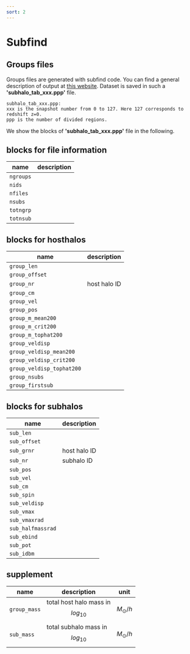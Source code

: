 ```yaml
---
sort: 2
---
```


# Subfind

## Groups files

Groups files are generated with subfind code. You can find a general description of output at [this website](). Dataset is saved in such a **'subhalo_tab_xxx.ppp'** file.
```
subhalo_tab_xxx.ppp:
xxx is the snapshot number from 0 to 127. Here 127 corresponds to redshift z=0. 
ppp is the number of divided regions. 
```
We show the blocks of **'subhalo_tab_xxx.ppp'** file in the following.

## blocks for file information

| name          | description        |
| ------------- | -------------------- | 
|`ngroups` | | 
|`nids` | |
|`nfiles` | | 
|`nsubs` | | 
|`totngrp`| |
|`totnsub`| |



## blocks for hosthalos

| name          | description        |
| ------------- | -------------------- | 
|`group_len` | | 
|`group_offset` | |
|`group_nr` | host halo ID | 
|`group_cm` | | 
|`group_vel `| | 
|`group_pos` | | 
|`group_m_mean200` | | 
|`group_m_crit200`| | 
|`group_m_tophat200` | | 
|`group_veldisp` | |
|`group_veldisp_mean200` | | 
|`group_veldisp_crit200` | | 
|`group_veldisp_tophat200` | | 
|`group_nsubs `| | 
|`group_firstsub` | | 

## blocks for subhalos

| name          | description        |
| ------------- | -------------------- | 
|`sub_len ` | | 
|`sub_offset` | |
|`sub_grnr` | host halo ID| 
|`sub_nr` | subhalo ID | 
|`sub_pos `| | 
|`sub_vel` | | 
|`sub_cm`| | 
|`sub_spin`| | 
|`sub_veldisp` | | 
|`sub_vmax` | |
|`sub_vmaxrad` | | 
|`sub_halfmassrad`| | 
|`sub_ebind` | | 
|`sub_pot` | | 
|`sub_idbm`| | 

## supplement
| name          | description        |   unit  |
| ------------- | -------------------- |  ------ |
|`group_mass`   | total host halo mass in $$log_{10}$$ | $$M_{\odot}/h$$ |
|`sub_mass`   | total subhalo mass in $$log_{10}$$ | $$M_{\odot}/h$$ |


